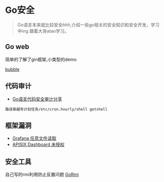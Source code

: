 # Go安全

> Go语言本来就比较安全hhh,介绍一些go相关的安全知识和安全开发，学习中ing 
> 跟着大哥atao学习。

## Go web
简单的了解了gin框架,小类型的demo

[bubble](https://github.com/Q1mi/bubble)

## 代码审计
- [Go语言代码安全审计分享](https://www.freebuf.com/articles/web/224363.html)

```
路径穿越写计划任务/etc/cron.hourly/shell getshell
```

## 框架漏洞
- [Grafana 任意文件读取](./框架/Grafana/)
- [APISIX Dashboard 未授权](./框架/apisix/)

## 安全工具
自己写的rmi利用防止反置问题 [GoRmi](https://github.com/Firebasky/GoRmi)

